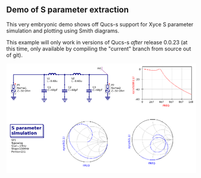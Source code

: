 ## Demo of S parameter extraction

This very embryonic demo shows off Qucs-s support for Xyce S parameter
simulation and plotting using Smith diagrams.

This example will only work in versions of Qucs-s *after* release
0.0.23 (at this time, only available by compiling the "current" branch
from source out of git).

![Created with Qucs "Export as image" option"](export.png)
